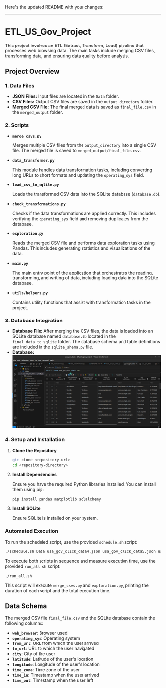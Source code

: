 Here's the updated README with your changes:

---

# ETL_US_Gov_Project

This project involves an ETL (Extract, Transform, Load) pipeline that processes web browsing data. The main tasks include merging CSV files, transforming data, and ensuring data quality before analysis.

## Project Overview

### 1. **Data Files**

- **JSON Files:** Input files are located in the `Data` folder.
- **CSV Files:** Output CSV files are saved in the `output_directory` folder.
- **Merged CSV File:** The final merged data is saved as `final_file.csv` in the `merged_output` folder.



### 2. **Scripts**

- **`merge_csvs.py`**

  Merges multiple CSV files from the `output_directory` into a single CSV file. The merged file is saved to `merged_output/final_file.csv`.

- **`data_transformer.py`**

  This module handles data transformation tasks, including converting long URLs to short formats and updating the `operating_sys` field.

- **`load_csv_to_sqlite.py`**

  Loads the transformed CSV data into the SQLite database (`database.db`).

- **`check_transformations.py`**

  Checks if the data transformations are applied correctly. This includes verifying the `operating_sys` field and removing duplicates from the database.

- **`exploration.py`**

  Reads the merged CSV file and performs data exploration tasks using Pandas. This includes generating statistics and visualizations of the data.

- **`main.py`**

  The main entry point of the application that orchestrates the reading, transforming, and writing of data, including loading data into the SQLite database.

- **`utils/helpers.py`**

  Contains utility functions that assist with transformation tasks in the project.

 ### 3. **Database Integration**

- **Database File:** After merging the CSV files, the data is loaded into an SQLite database named `database.db` located in the `final_data_to_sqlite` folder. The database schema and table definitions are included in the `sqlite_shema.py` file.
- **Database:** 
![alt text](imgs/img1.png)

### 4. **Setup and Installation**

1. **Clone the Repository**

   ```bash
   git clone <repository-url>
   cd <repository-directory>
   ```

2. **Install Dependencies**

   Ensure you have the required Python libraries installed. You can install them using pip:

   ```bash
   pip install pandas matplotlib sqlalchemy
   ```

3. **Install SQLite**

   Ensure SQLite is installed on your system. 

### Automated Execution

To run the scheduled script, use the provided `schedule.sh` script:

```bash
./schedule.sh Data usa_gov_click_data4.json usa_gov_click_data5.json usa_gov_click_data7.json
```

To execute both scripts in sequence and measure execution time, use the provided `run_all.sh` script:

```bash
./run_all.sh
```

This script will execute `merge_csvs.py` and `exploration.py`, printing the duration of each script and the total execution time.

## Data Schema

The merged CSV file `final_file.csv` and the SQLite database contain the following columns:

- **`web_browser`**: Browser used
- **`operating_sys`**: Operating system
- **`from_url`**: URL from which the user arrived
- **`to_url`**: URL to which the user navigated
- **`city`**: City of the user
- **`latitude`**: Latitude of the user's location
- **`longitude`**: Longitude of the user's location
- **`time_zone`**: Time zone of the user
- **`time_in`**: Timestamp when the user arrived
- **`time_out`**: Timestamp when the user left

